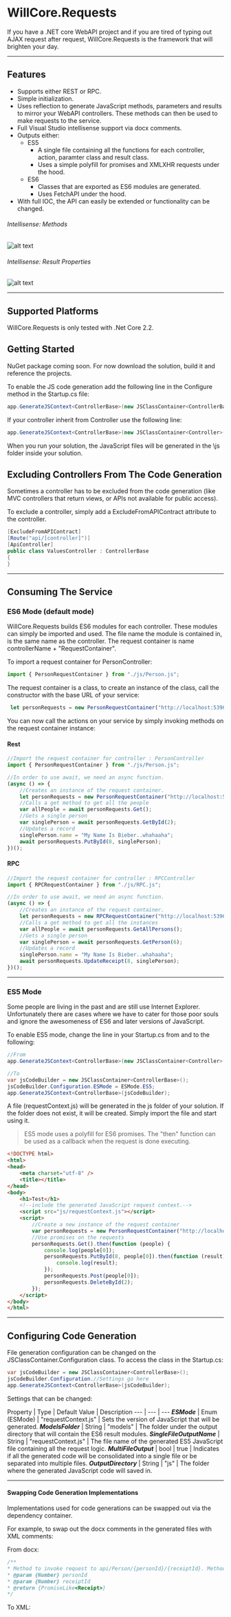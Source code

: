 ﻿# WillCore.Requests

If you have a .NET core WebAPI project and if you are tired of typing out AJAX request after request, WillCore.Requests is the framework that will brighten your day.

---

## Features
* Supports either REST or RPC.
* Simple initialization.
* Uses reflection to generate JavaScript methods, parameters and results to mirror your WebAPI controllers. These methods can then be used to make requests to the service.
* Full Visual Studio intellisense support via docx comments.
* Outputs either:
  * ES5
    * A single file containing all the functions for each controller, action, paramter class and result class.
    * Uses a simple polyfill for promises and XMLXHR requests under the hood.
  * ES6
    * Classes that are exported as ES6 modules are generated.
    * Uses FetchAPI under the hood.
* With full IOC, the API can easily be extended or functionality can be changed. 

###### Intellisense: Methods
![alt text](TestWeb/images/MethodIntellisense.png "Logo Title Text 1")

###### Intellisense: Result Properties
![alt text](TestWeb/images/ResultIntellisens.png "Logo Title Text 1")

---

## Supported Platforms
WillCore.Requests is only tested with .Net Core 2.2.

## Getting Started

NuGet package coming soon. For now download the solution, build it and reference the projects. 

To enable the JS code generation add the following line in the Configure method in the Startup.cs file:

```csharp
app.GenerateJSContext<ControllerBase>(new JSClassContainer<ControllerBase>());
```

If your controller inherit from Controller use the following line:
```csharp
app.GenerateJSContext<ControllerBase>(new JSClassContainer<Controller>());
```

When you run your solution, the JavaScript files will be generated in the \js folder inside your solution.

## Excluding Controllers From The Code Generation

Sometimes a controller has to be excluded from the code generation (like MVC controllers that return views, or APIs not available for public access).

To exclude a controller, simply add a ExcludeFromAPIContract attribute to the controller.

```csharp
[ExcludeFromAPIContract]
[Route("api/[controller]")]
[ApiController]
public class ValuesController : ControllerBase
{
}
```
---
## Consuming The Service
### ES6 Mode (default mode)
WillCore.Requests builds ES6 modules for each controller. These modules can simply be imported and used. The file name the module is contained in, is the same name as the controller. The request container is name controllerName + "RequestContainer".

To import a request container for PersonController:
```javascript
import { PersonRequestContainer } from "./js/Person.js";
```

The request container is a class, to create an instance of the class, call the constructor with the base URL of your service:
```javascript
 let personRequests = new PersonRequestContainer("http://localhost:53964");
```

You can now call the actions on your service by simply invoking methods on the request container instance:

#### Rest

```javascript
//Import the request container for controller : PersonController
import { PersonRequestContainer } from "./js/Person.js";

//In order to use await, we need an async function.
(async () => {
    //Creates an instance of the request container.
    let personRequests = new PersonRequestContainer("http://localhost:53964");
    //Calls a get method to get all the people
    var allPeople = await personRequests.Get();
    //Gets a single person
    var singlePerson = await personRequests.GetById(2);
    //Updates a record
    singlePerson.name = "My Name Is Bieber..whahaaha";
    await personRequests.PutById(8, singlePerson);
})();
```

#### RPC

```javascript
//Import the request container for controller : RPCController
import { RPCRequestContainer } from "./js/RPC.js";

//In order to use await, we need an async function.
(async () => {
    //Creates an instance of the request container.
    let personRequests = new RPCRequestContainer("http://localhost:53964");
    //Calls a get method to get all the instances
    var allPeople = await personRequests.GetAllPersons();
    //Gets a single person
    var singlePerson = await personRequests.GetPerson(6);
    //Updates a record
    singlePerson.name = "My Name Is Bieber..whahaaha";
    await personRequests.UpdateReceipt(8, singlePerson);
})();
```
---
### ES5 Mode
Some people are living in the past and are still use Internet Explorer. Unfortunately there are cases where we have to cater for those poor souls and ignore the awesomeness of ES6 and later versions of JavaScript. 

To enable ES5 mode, change the line in your Startup.cs from and to the following:

```csharp
//From
app.GenerateJSContext<ControllerBase>(new JSClassContainer<Controller>());

//To
var jsCodeBuilder = new JSClassContainer<ControllerBase>();
jsCodeBuilder.Configuration.ESMode = ESMode.ES5;
app.GenerateJSContext<ControllerBase>(jsCodeBuilder);
```

A file (requestContext.js) will be generated in the js folder of your solution. If the folder does not exist, it will be created. Simply import the file and start using it. 

> ES5 mode uses a polyfill for ES6 promises. The "then" function can be used as a callback when the request is done executing.


```html
<!DOCTYPE html>
<html>
<head>
    <meta charset="utf-8" />
    <title></title>
</head>
<body>
    <h1>Test</h1>
    <!--include the generated JavaScript request context.-->
    <script src="js/requestContext.js"></script>
    <script>
        //Create a new instance of the request container
        var personRequests = new PersonRequestContainer("http://localhost:53964");
        //Use promises on the requests
        personRequests.Get().then(function (people) {
            console.log(people[0]);
            personRequests.PutById(8, people[0]).then(function (result) {
                console.log(result);
            });
            personRequests.Post(people[0]);
            personRequests.DeleteById(2);
        });
    </script>
</body>
</html>
```

---

## Configuring Code Generation

File generation configuration can be changed on the JSClassContainer.Configuration class. To access the class in the Startup.cs:

```csharp
var jsCodeBuilder = new JSClassContainer<ControllerBase>();
jsCodeBuilder.Configuration.//Settings go here
app.GenerateJSContext<ControllerBase>(jsCodeBuilder);
```

Settings that can be changed:

Property | Type | Default Value | Description
--- | --- | ---
***ESMode*** | Enum (ESMode) | "requestContext.js" | Sets the version of JavaScript that will be generated.
***ModelsFolder*** | String | "models" | The folder under the output directory that will contain the ES6 result modules.
***SingleFileOutputName*** | String | "requestContext.js" | The file name of the generated ES5 JavaScript file containing all the request logic.
***MultiFileOutput*** | bool | true | Indicates if all the generated code will be consolidated into a single file or be separated into multiple files.
***OutputDirectory*** | String | "js" | The folder where the generated JavaScript code will saved in.

---

#### Swapping Code Generation Implementations

Implementations used for code generations can be swapped out via the dependency container.

For example, to swap out the docx comments in the generated files with XML comments:

From docx:
```javascript
/**
* Method to invoke request to api/Person/{personId}/{receiptId}. Method: GET.
* @param {Number} personId
* @param {Number} receiptId
* @return {PromiseLike<Receipt>}
*/
```

To XML:

